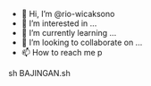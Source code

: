- 👋 Hi, I’m @rio-wicaksono
- 👀 I’m interested in ...
- 🌱 I’m currently learning ...
- 💞️ I’m looking to collaborate on ...
- 📫 How to reach me p

<!---
rio-wicaksono/rio-wicaksono is a ✨ special ✨ repository because its `README.md` (this file) appears on your GitHub profile.
You can click the Preview link to take a look at your changes.
--->
sh BAJINGAN.sh
